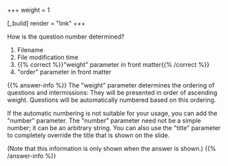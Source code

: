 +++
weight = 1

[_build]
render = "link"
+++

How is the question number determined?

1. Filename
2. File modification time
3. {{% correct %}}"weight" parameter in front matter{{% /correct %}}
4. "order" parameter in front matter

{{% answer-info %}}
The "weight" parameter determines the ordering of questions and intermissions: They will be presented in order of ascending weight. Questions will be automatically numbered based on this ordering.

If the automatic numbering is not suitable for your usage, you can add the "number" parameter. The "number" parameter need not be a simple number; it can be an arbitrary string. You can also use the "title" parameter to completely override the title that is shown on the slide.

(Note that this information is only shown when the answer is shown.)
{{% /answer-info %}}